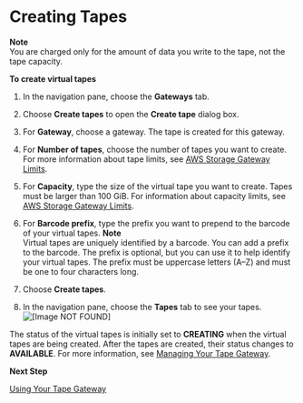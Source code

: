 # Creating Tapes<a name="GettingStartedCreateTapes"></a>

**Note**  
You are charged only for the amount of data you write to the tape, not the tape capacity\.

**To create virtual tapes**

1. In the navigation pane, choose the **Gateways** tab\.

1. Choose **Create tapes** to open the **Create tape** dialog box\.

1. For **Gateway**, choose a gateway\. The tape is created for this gateway\.

1. For **Number of tapes**, choose the number of tapes you want to create\. For more information about tape limits, see [AWS Storage Gateway Limits](resource-gateway-limits.md)\.

1. For **Capacity**, type the size of the virtual tape you want to create\. Tapes must be larger than 100 GiB\. For information about capacity limits, see [AWS Storage Gateway Limits](resource-gateway-limits.md)\.

1. For **Barcode prefix**, type the prefix you want to prepend to the barcode of your virtual tapes\. 
**Note**  
Virtual tapes are uniquely identified by a barcode\. You can add a prefix to the barcode\. The prefix is optional, but you can use it to help identify your virtual tapes\. The prefix must be uppercase letters \(A–Z\) and must be one to four characters long\.

1. Choose **Create tapes**\.

1. In the navigation pane, choose the **Tapes** tab to see your tapes\.  
![\[Image NOT FOUND\]](http://docs.aws.amazon.com/storagegateway/latest/userguide/images/created-tapes.png)

The status of the virtual tapes is initially set to **CREATING** when the virtual tapes are being created\. After the tapes are created, their status changes to **AVAILABLE**\. For more information, see [Managing Your Tape Gateway](managing-gateway-vtl.md)\.

**Next Step**

[Using Your Tape Gateway](GettingStarted-create-tape-gateway.md)